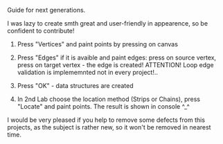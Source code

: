 Guide for next generations.

I was lazy to create smth great and user-friendly in appearence, so be confident to contribute!

1) Press "Vertices" and paint points by pressing on canvas

2) Press "Edges" if it is avaible and paint edges: press on source vertex, press on target vertex - the edge is created! ATTENTION! Loop edge validation is implememnted not in every project!..

3) Press "OK" - data structures are created

4) In 2nd Lab choose the location method (Strips or Chains), press "Locate" and paint points. The result is shown in console ^_^ 

I would be very pleased if you help to remove some defects from this projects, as the subject is rather new, so it won't be removed in nearest time.
